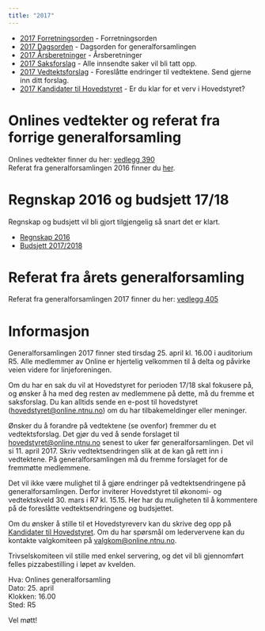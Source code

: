 ```yaml
---
title: "2017"
---
```


* [2017 Forretningsorden](/generalforsamlingen/2017/forretningsorden) - Forretningsorden
* [2017 Dagsorden](/generalforsamlingen/2017/dagsorden) - Dagsorden for generalforsamlingen
* [2017 Årsberetninger](/generalforsamlingen/2017/aarsberetninger) - Årsberetninger
* [2017 Saksforslag](/generalforsamlingen/2017/saksforslag) - Alle innsendte saker vil bli tatt opp.
* [2017 Vedtektsforslag](/generalforsamlingen/2017/vedtekstforslag) - Foreslåtte endringer til vedtektene. Send gjerne inn ditt forslag.
* [2017 Kandidater til Hovedstyret](/generalforsamlingen/2017/valg) - Er du klar for et verv i Hovedstyret?


# Onlines vedtekter og referat fra forrige generalforsamling 
Onlines vedtekter finner du her: [vedlegg 390](/attachments/390-Onlines_vedtekter_2016.pdf)    
Referat fra generalforsamlingen 2016 finner du [her](https://docs.google.com/document/d/1bdfl_0JeUXOgTTfzSxqy810MSbr3JGKxOWVLt_Lry7M/edit?usp=sharing).

# Regnskap 2016 og budsjett 17/18

Regnskap og budsjett vil bli gjort tilgjengelig så snart det er klart.

* [Regnskap 2016](https://docs.google.com/spreadsheets/d/1T2q5PpyMvj1xFzRdnmp4KFGQ1Enl4z6oP9kdrRknU8c/edit?usp=sharing)
* [Budsjett 2017/2018](https://docs.google.com/spreadsheets/d/1exCJ_8gr1KrS7Bv4N-JnjUBoUKJ56eaPp4wp0mvs9is/edit?usp=sharing)

# Referat fra årets generalforsamling
Referat fra generalforsamlingen 2017 finner du her: [vedlegg 405](/attachments/405-Referat-fra-Onlines-generalforsamling-2017-signert-av-paraferer.pdf)    

# Informasjon

Generalforsamlingen 2017 finner sted tirsdag 25. april kl. 16.00 i auditorium R5. Alle medlemmer av Online er hjertelig velkommen til å delta og påvirke veien videre for linjeforeningen. 

Om du har en sak du vil at Hovedstyret for perioden 17/18 skal fokusere på, og ønsker å ha med deg resten av medlemmene på dette, må du fremme et saksforslag. Du kan alltids sende en e-post til hovedstyret (hovedstyret@online.ntnu.no) om du har tilbakemeldinger eller meninger.

Ønsker du å forandre på vedtektene (se ovenfor) fremmer du et vedtektsforslag. Det gjør du ved å sende forslaget til hovedstyret@online.ntnu.no senest to uker før generalforsamlingen. Det vil si 11. april 2017. Skriv vedtektsendringen slik at de kan gå rett inn i vedtektene. På generalforsamlingen må du fremme forslaget for de fremmøtte medlemmene.

Det vil ikke være mulighet til å gjøre endringer på vedtektsendringene på generalforsamlingen. Derfor inviterer Hovedstyret til økonomi- og vedtektskveld 30. mars i R7 kl. 15.15. Her har du muligheten til å kommentere på de foreslåtte vedtektsendringene og budsjettet. 

Om du ønsker å stille til et Hovedstyreverv kan du skrive deg opp på [Kandidater til Hovedstyret](/generalforsamlingen/2017/valg). Om du har spørsmål om ledervervene kan du kontakte valgkomiteen på valgkom@online.ntnu.no.

Trivselskomiteen vil stille med enkel servering, og det vil bli gjennomført felles pizzabestilling i løpet av kvelden. 

Hva: Onlines generalforsamling  
Dato: 25. april  
Klokken: 16.00  
Sted: R5  

Vel møtt!